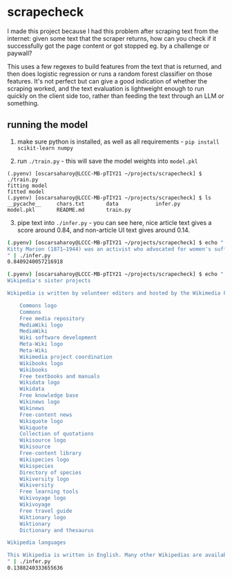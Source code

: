 # scrapecheck

I made this project because I had this problem after scraping text from the internet: given some text that the scraper returns, how can you check if it successfully got the page content or got stopped eg. by a challenge or paywall?

This uses a few regexes to build features from the text that is returned, and then does logistic regression or runs a random forest classifier on those features. It's not perfect but can give a good indication of whether the scraping worked, and the text evaluation is lightweight enough to run quickly on the client side too, rather than feeding the text through an LLM or something.

## running the model

1. make sure python is installed, as well as all requirements - `pip install scikit-learn numpy`

2. run `./train.py` - this will save the model weights into `model.pkl`
```
(.pyenv) [oscarsaharoy@LCCC-MB-pTIY21 ~/projects/scrapecheck] $ ./train.py
fitting model
fitted model
(.pyenv) [oscarsaharoy@LCCC-MB-pTIY21 ~/projects/scrapecheck] $ ls
__pycache__     chars.txt       data            infer.py        model.pkl       README.md       train.py
```

3. pipe text into `./infer.py` - you can see here, nice article text gives a score around 0.84, and non-article UI text gives around 0.14.

```bash
(.pyenv) [oscarsaharoy@LCCC-MB-pTIY21 ~/projects/scrapecheck] $ echo "
Kitty Marion (1871–1944) was an activist who advocated for women's suffrage and birth control. Born in Germany, she immigrated to England in 1886 when she was 15 years old. She sang in music halls throughout Britain and became known in the industry for bringing attention to the sexism and sexual assaults that were common in the business. Marion was a prominent member of the British suffrage movement. She began her advocacy by selling copies of the newspaper Votes for Women, then progressed to militant protests, including riots, bombing and arson attacks; she was imprisoned several times for arson and bombing. On the outbreak of World War I, she left Britain for the United States. She joined the American birth control movement, and spent 13 years campaigning on street corners, selling the magazine Birth Control Review. Marion was arrested several times for distributing birth control information in violation of anti-obscenity laws. She died in New York in 1944.
" | ./infer.py
0.8409240057216918

(.pyenv) [oscarsaharoy@LCCC-MB-pTIY21 ~/projects/scrapecheck] $ echo "
Wikipedia's sister projects

Wikipedia is written by volunteer editors and hosted by the Wikimedia Foundation, a non-profit organization that also hosts a range of other volunteer projects:

    Commons logo
    Commons
    Free media repository
    MediaWiki logo
    MediaWiki
    Wiki software development
    Meta-Wiki logo
    Meta-Wiki
    Wikimedia project coordination
    Wikibooks logo
    Wikibooks
    Free textbooks and manuals
    Wikidata logo
    Wikidata
    Free knowledge base
    Wikinews logo
    Wikinews
    Free-content news
    Wikiquote logo
    Wikiquote
    Collection of quotations
    Wikisource logo
    Wikisource
    Free-content library
    Wikispecies logo
    Wikispecies
    Directory of species
    Wikiversity logo
    Wikiversity
    Free learning tools
    Wikivoyage logo
    Wikivoyage
    Free travel guide
    Wiktionary logo
    Wiktionary
    Dictionary and thesaurus

Wikipedia languages

This Wikipedia is written in English. Many other Wikipedias are available; some of the This Wikipedia is writow.
" | ./infer.py
0.1388240333655636
```
